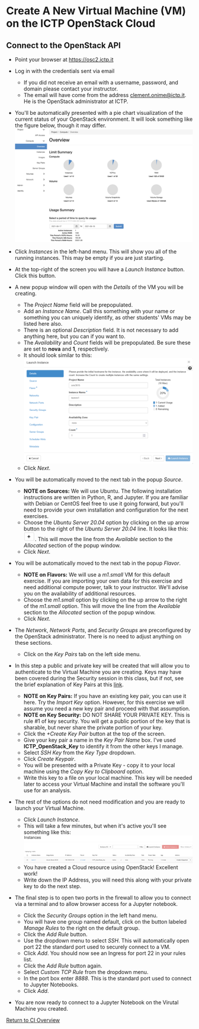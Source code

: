 # Create A New Virtual Machine (VM) on the ICTP OpenStack Cloud

## Connect to the OpenStack API
   * Point your browser at https://osc2.ictp.it
   * Log in with the credentials sent via email
      * If you did not receive an email with a username, password, and domain please contact your instructor. 
      * The email will have come from the address clement.onime@ictp.it. He is the OpenStack administrator at ICTP. 
   * You'll be automatically presented with a pie chart visualization of the current status of your OpenStack environment. It will look something like the figure below, though it may differ. 
   ![OpenStack Overview](OpenStack_Overview.png)

   * Click _Instances_ in the left-hand menu. This will show you all of the running instances. This may be empty if you are just starting. 
   * At the top-right of the screen you will have a _Launch Instance_ button. Click this button. 
   * A new popup window will open with the _Details_ of the VM you will be creating. 
      * The _Project Name_ field will be prepopulated.
      * Add an _Instance Name_. Call this something with your name or something you can uniquely identify, as other students' VMs may be listed here also. 
      * There is an optional _Description_ field. It is not necessary to add anything here, but you can if you want to.
      * The _Availability_ and _Count_ fields will be prepopulated. Be sure these are set to **nova** and **1**, respectively. 
      * It should look similar to this:
      ![Instance_Details](Instance_Details2.png)
      * Click _Next_.
   * You will be automatically moved to the next tab in the popup _Source_.
      * **NOTE on Sources:** We will use Ubuntu. The following installation instructions are written in Python, R, and Jupyter.  If you are familiar with Debian or CentOS feel free to use it going forward, but you'll need to provide your own installation and configuration for the next exercises.
      * Choose the _Ubuntu Server 20.04_ option by clicking on the up arrow button to the right of the _Ubuntu Server 20.04_ line. It looks like this: <img src="Up_Arrow.png" width="30"/>. This will move the line from the _Available_ section to the _Allocated_ section of the popup window.   
      * Click _Next_.
   * You will be automatically moved to the next tab in the popup _Flavor_.
       * **NOTE on Flavors:** We will use a _m1.small_ VM for this default exercise. If you are importing your own data for this exercise and need additional compute power, talk to your instructor. We'll advise you on the availability of additional resources. 
       * Choose the _m1.small_ option by clicking on the up arrow to the right of the _m1.small_ option. This will move the line from the _Available_ section to the _Allocated_ section of the popup window.  
       * Click _Next_.
   * The _Network_, _Network Ports_, and _Security Groups_ are preconfigured by the OpenStack administrator. There is no need to adjust anything on these sections. 
       * Click on the _Key Pairs_ tab on the left side menu. 
   * In this step a public and private key will be created that will allow you to authenticate to the Virtual Machine you are creating. Keys may have been covered during the Security session in this class, but if not, see the brief explanation of Key Pairs at this [link](http://www.crypto-it.net/eng/tools/key-based-authentication.html). 
      *  **NOTE on Key Pairs:** If you have an existing key pair, you can use it here. Try the _Import Key_ option. However, for this exercise we will assume you need a new key pair and proceed with that assumption.
      *  **NOTE on Key Security:** DO NOT SHARE YOUR PRIVATE KEY. This is rule #1 of key security. You will get a public portion of the key that is sharable, but never share the private portion of your key. 
      *  Click the _+Create Key Pair_ button at the top of the screen. 
      *  Give your key pair a name in the _Key Pair Name_ box. I've used **ICTP_OpenStack_Key** to identify it from the other keys I manage. 
      *  Select _SSH Key_ from the _Key Type_ dropdown. 
      *  Click _Create Keypair_.
      *  You will be presented with a Private Key - copy it to your local machine using the _Copy Key to Clipboard_ option. 
      *  Write this key to a file on your local machine. This key will be needed later to access your Virtual Machine and install the software you'll use for an analysis.
   * The rest of the options do not need modification and you are ready to launch your Virtual Machine. 
      * Click _Launch Instance_. 
      * This will take a few minutes, but when it's active you'll see something like this: ![](Instance_Running2.png) 
      * You have created a Cloud resource using OpenStack! Excellent work!
      * Write down the IP Address, you will need this along with your private key to do the next step. 
   * The final step is to open two ports in the firewall to allow you to connect via a terminal and to allow browser access for a Jupyter notebook.
      * Click the _Security Groups_ option in the left hand menu.
      * You will have one group named default, click on the button labeled _Manage Rules_ to the right on the default group. 
      * Click the _Add Rule_ button. 
      * Use the dropdown menu to select _SSH_. This will automatically open port 22 the standard port used to securely connect to a VM. 
      * Click _Add_. You should now see an Ingress for port 22 in your rules list. 
      * Click the _Add Rule_ button again. 
      * Select _Custom TCP Rule_ from the dropdown menu. 
      * In the port box enter _8888_. This is the standard port used to connect to Jupyter Notebooks. 
      * Click _Add_.
   * You are now ready to connect to a Jupyter Notebook on the Virutal Machine you created. 

[Return to CI Overview](00-Hands_on_Exercise_Overview.md)
